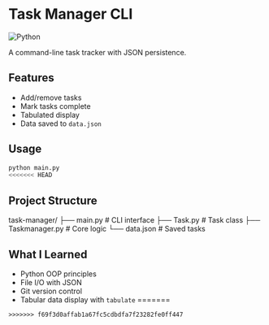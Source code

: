 # Task Manager CLI
![Python](https://img.shields.io/badge/python-3.7%2B-blue)

A command-line task tracker with JSON persistence.

## Features
- Add/remove tasks
- Mark tasks complete
- Tabulated display
- Data saved to `data.json`

## Usage
```bash
python main.py
<<<<<<< HEAD
```
## Project Structure
task-manager/
├── main.py # CLI interface
├── Task.py # Task class
├── Taskmanager.py # Core logic
└── data.json # Saved tasks

## What I Learned
- Python OOP principles
- File I/O with JSON
- Git version control
- Tabular data display with `tabulate`
=======
```
>>>>>>> f69f3d0affab1a67fc5cdbdfa7f23282fe0ff447
